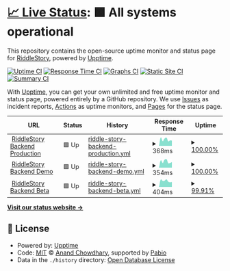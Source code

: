 # [📈 Live Status](https://RiddleStory.github.io/upptime): <!--live status--> **🟩 All systems operational**

This repository contains the open-source uptime monitor and status page for [RiddleStory](https://www.RiddleStory.com), powered by [Upptime](https://github.com/upptime/upptime).

[![Uptime CI](https://github.com/RiddleStory/upptime/workflows/Uptime%20CI/badge.svg)](https://github.com/RiddleStory/upptime/actions?query=workflow%3A%22Uptime+CI%22)
[![Response Time CI](https://github.com/RiddleStory/upptime/workflows/Response%20Time%20CI/badge.svg)](https://github.com/RiddleStory/upptime/actions?query=workflow%3A%22Response+Time+CI%22)
[![Graphs CI](https://github.com/RiddleStory/upptime/workflows/Graphs%20CI/badge.svg)](https://github.com/RiddleStory/upptime/actions?query=workflow%3A%22Graphs+CI%22)
[![Static Site CI](https://github.com/RiddleStory/upptime/workflows/Static%20Site%20CI/badge.svg)](https://github.com/RiddleStory/upptime/actions?query=workflow%3A%22Static+Site+CI%22)
[![Summary CI](https://github.com/RiddleStory/upptime/workflows/Summary%20CI/badge.svg)](https://github.com/RiddleStory/upptime/actions?query=workflow%3A%22Summary+CI%22)

With [Upptime](https://upptime.js.org), you can get your own unlimited and free uptime monitor and status page, powered entirely by a GitHub repository. We use [Issues](https://github.com/RiddleStory/upptime/issues) as incident reports, [Actions](https://github.com/RiddleStory/upptime/actions) as uptime monitors, and [Pages](https://RiddleStory.github.io/upptime) for the status page.

<!--start: status pages-->
<!-- This summary is generated by Upptime (https://github.com/upptime/upptime) -->
<!-- Do not edit this manually, your changes will be overwritten -->
<!-- prettier-ignore -->
| URL | Status | History | Response Time | Uptime |
| --- | ------ | ------- | ------------- | ------ |
| <img alt="" src="https://icons.duckduckgo.com/ip3/play.riddlestory.com.ico" height="13"> [RiddleStory Backend Production](https://play.riddlestory.com/api/version) | 🟩 Up | [riddle-story-backend-production.yml](https://github.com/RiddleStory/upptime/commits/HEAD/history/riddle-story-backend-production.yml) | <details><summary><img alt="Response time graph" src="./graphs/riddle-story-backend-production/response-time-week.png" height="20"> 368ms</summary><br><a href="https://RiddleStory.github.io/upptime/history/riddle-story-backend-production"><img alt="Response time 412" src="https://img.shields.io/endpoint?url=https%3A%2F%2Fraw.githubusercontent.com%2FRiddleStory%2Fupptime%2FHEAD%2Fapi%2Friddle-story-backend-production%2Fresponse-time.json"></a><br><a href="https://RiddleStory.github.io/upptime/history/riddle-story-backend-production"><img alt="24-hour response time 0" src="https://img.shields.io/endpoint?url=https%3A%2F%2Fraw.githubusercontent.com%2FRiddleStory%2Fupptime%2FHEAD%2Fapi%2Friddle-story-backend-production%2Fresponse-time-day.json"></a><br><a href="https://RiddleStory.github.io/upptime/history/riddle-story-backend-production"><img alt="7-day response time 368" src="https://img.shields.io/endpoint?url=https%3A%2F%2Fraw.githubusercontent.com%2FRiddleStory%2Fupptime%2FHEAD%2Fapi%2Friddle-story-backend-production%2Fresponse-time-week.json"></a><br><a href="https://RiddleStory.github.io/upptime/history/riddle-story-backend-production"><img alt="30-day response time 408" src="https://img.shields.io/endpoint?url=https%3A%2F%2Fraw.githubusercontent.com%2FRiddleStory%2Fupptime%2FHEAD%2Fapi%2Friddle-story-backend-production%2Fresponse-time-month.json"></a><br><a href="https://RiddleStory.github.io/upptime/history/riddle-story-backend-production"><img alt="1-year response time 412" src="https://img.shields.io/endpoint?url=https%3A%2F%2Fraw.githubusercontent.com%2FRiddleStory%2Fupptime%2FHEAD%2Fapi%2Friddle-story-backend-production%2Fresponse-time-year.json"></a></details> | <details><summary><a href="https://RiddleStory.github.io/upptime/history/riddle-story-backend-production">100.00%</a></summary><a href="https://RiddleStory.github.io/upptime/history/riddle-story-backend-production"><img alt="All-time uptime 98.77%" src="https://img.shields.io/endpoint?url=https%3A%2F%2Fraw.githubusercontent.com%2FRiddleStory%2Fupptime%2FHEAD%2Fapi%2Friddle-story-backend-production%2Fuptime.json"></a><br><a href="https://RiddleStory.github.io/upptime/history/riddle-story-backend-production"><img alt="24-hour uptime 100.00%" src="https://img.shields.io/endpoint?url=https%3A%2F%2Fraw.githubusercontent.com%2FRiddleStory%2Fupptime%2FHEAD%2Fapi%2Friddle-story-backend-production%2Fuptime-day.json"></a><br><a href="https://RiddleStory.github.io/upptime/history/riddle-story-backend-production"><img alt="7-day uptime 100.00%" src="https://img.shields.io/endpoint?url=https%3A%2F%2Fraw.githubusercontent.com%2FRiddleStory%2Fupptime%2FHEAD%2Fapi%2Friddle-story-backend-production%2Fuptime-week.json"></a><br><a href="https://RiddleStory.github.io/upptime/history/riddle-story-backend-production"><img alt="30-day uptime 100.00%" src="https://img.shields.io/endpoint?url=https%3A%2F%2Fraw.githubusercontent.com%2FRiddleStory%2Fupptime%2FHEAD%2Fapi%2Friddle-story-backend-production%2Fuptime-month.json"></a><br><a href="https://RiddleStory.github.io/upptime/history/riddle-story-backend-production"><img alt="1-year uptime 98.77%" src="https://img.shields.io/endpoint?url=https%3A%2F%2Fraw.githubusercontent.com%2FRiddleStory%2Fupptime%2FHEAD%2Fapi%2Friddle-story-backend-production%2Fuptime-year.json"></a></details>
| <img alt="" src="https://icons.duckduckgo.com/ip3/demo.riddlestory.com.ico" height="13"> [RiddleStory Backend Demo](https://demo.riddlestory.com/api/version) | 🟩 Up | [riddle-story-backend-demo.yml](https://github.com/RiddleStory/upptime/commits/HEAD/history/riddle-story-backend-demo.yml) | <details><summary><img alt="Response time graph" src="./graphs/riddle-story-backend-demo/response-time-week.png" height="20"> 354ms</summary><br><a href="https://RiddleStory.github.io/upptime/history/riddle-story-backend-demo"><img alt="Response time 409" src="https://img.shields.io/endpoint?url=https%3A%2F%2Fraw.githubusercontent.com%2FRiddleStory%2Fupptime%2FHEAD%2Fapi%2Friddle-story-backend-demo%2Fresponse-time.json"></a><br><a href="https://RiddleStory.github.io/upptime/history/riddle-story-backend-demo"><img alt="24-hour response time 0" src="https://img.shields.io/endpoint?url=https%3A%2F%2Fraw.githubusercontent.com%2FRiddleStory%2Fupptime%2FHEAD%2Fapi%2Friddle-story-backend-demo%2Fresponse-time-day.json"></a><br><a href="https://RiddleStory.github.io/upptime/history/riddle-story-backend-demo"><img alt="7-day response time 354" src="https://img.shields.io/endpoint?url=https%3A%2F%2Fraw.githubusercontent.com%2FRiddleStory%2Fupptime%2FHEAD%2Fapi%2Friddle-story-backend-demo%2Fresponse-time-week.json"></a><br><a href="https://RiddleStory.github.io/upptime/history/riddle-story-backend-demo"><img alt="30-day response time 403" src="https://img.shields.io/endpoint?url=https%3A%2F%2Fraw.githubusercontent.com%2FRiddleStory%2Fupptime%2FHEAD%2Fapi%2Friddle-story-backend-demo%2Fresponse-time-month.json"></a><br><a href="https://RiddleStory.github.io/upptime/history/riddle-story-backend-demo"><img alt="1-year response time 409" src="https://img.shields.io/endpoint?url=https%3A%2F%2Fraw.githubusercontent.com%2FRiddleStory%2Fupptime%2FHEAD%2Fapi%2Friddle-story-backend-demo%2Fresponse-time-year.json"></a></details> | <details><summary><a href="https://RiddleStory.github.io/upptime/history/riddle-story-backend-demo">100.00%</a></summary><a href="https://RiddleStory.github.io/upptime/history/riddle-story-backend-demo"><img alt="All-time uptime 100.00%" src="https://img.shields.io/endpoint?url=https%3A%2F%2Fraw.githubusercontent.com%2FRiddleStory%2Fupptime%2FHEAD%2Fapi%2Friddle-story-backend-demo%2Fuptime.json"></a><br><a href="https://RiddleStory.github.io/upptime/history/riddle-story-backend-demo"><img alt="24-hour uptime 100.00%" src="https://img.shields.io/endpoint?url=https%3A%2F%2Fraw.githubusercontent.com%2FRiddleStory%2Fupptime%2FHEAD%2Fapi%2Friddle-story-backend-demo%2Fuptime-day.json"></a><br><a href="https://RiddleStory.github.io/upptime/history/riddle-story-backend-demo"><img alt="7-day uptime 100.00%" src="https://img.shields.io/endpoint?url=https%3A%2F%2Fraw.githubusercontent.com%2FRiddleStory%2Fupptime%2FHEAD%2Fapi%2Friddle-story-backend-demo%2Fuptime-week.json"></a><br><a href="https://RiddleStory.github.io/upptime/history/riddle-story-backend-demo"><img alt="30-day uptime 100.00%" src="https://img.shields.io/endpoint?url=https%3A%2F%2Fraw.githubusercontent.com%2FRiddleStory%2Fupptime%2FHEAD%2Fapi%2Friddle-story-backend-demo%2Fuptime-month.json"></a><br><a href="https://RiddleStory.github.io/upptime/history/riddle-story-backend-demo"><img alt="1-year uptime 100.00%" src="https://img.shields.io/endpoint?url=https%3A%2F%2Fraw.githubusercontent.com%2FRiddleStory%2Fupptime%2FHEAD%2Fapi%2Friddle-story-backend-demo%2Fuptime-year.json"></a></details>
| <img alt="" src="https://icons.duckduckgo.com/ip3/beta.riddlestory.com.ico" height="13"> [RiddleStory Backend Beta](https://beta.riddlestory.com/api/version) | 🟩 Up | [riddle-story-backend-beta.yml](https://github.com/RiddleStory/upptime/commits/HEAD/history/riddle-story-backend-beta.yml) | <details><summary><img alt="Response time graph" src="./graphs/riddle-story-backend-beta/response-time-week.png" height="20"> 404ms</summary><br><a href="https://RiddleStory.github.io/upptime/history/riddle-story-backend-beta"><img alt="Response time 401" src="https://img.shields.io/endpoint?url=https%3A%2F%2Fraw.githubusercontent.com%2FRiddleStory%2Fupptime%2FHEAD%2Fapi%2Friddle-story-backend-beta%2Fresponse-time.json"></a><br><a href="https://RiddleStory.github.io/upptime/history/riddle-story-backend-beta"><img alt="24-hour response time 548" src="https://img.shields.io/endpoint?url=https%3A%2F%2Fraw.githubusercontent.com%2FRiddleStory%2Fupptime%2FHEAD%2Fapi%2Friddle-story-backend-beta%2Fresponse-time-day.json"></a><br><a href="https://RiddleStory.github.io/upptime/history/riddle-story-backend-beta"><img alt="7-day response time 404" src="https://img.shields.io/endpoint?url=https%3A%2F%2Fraw.githubusercontent.com%2FRiddleStory%2Fupptime%2FHEAD%2Fapi%2Friddle-story-backend-beta%2Fresponse-time-week.json"></a><br><a href="https://RiddleStory.github.io/upptime/history/riddle-story-backend-beta"><img alt="30-day response time 409" src="https://img.shields.io/endpoint?url=https%3A%2F%2Fraw.githubusercontent.com%2FRiddleStory%2Fupptime%2FHEAD%2Fapi%2Friddle-story-backend-beta%2Fresponse-time-month.json"></a><br><a href="https://RiddleStory.github.io/upptime/history/riddle-story-backend-beta"><img alt="1-year response time 401" src="https://img.shields.io/endpoint?url=https%3A%2F%2Fraw.githubusercontent.com%2FRiddleStory%2Fupptime%2FHEAD%2Fapi%2Friddle-story-backend-beta%2Fresponse-time-year.json"></a></details> | <details><summary><a href="https://RiddleStory.github.io/upptime/history/riddle-story-backend-beta">99.91%</a></summary><a href="https://RiddleStory.github.io/upptime/history/riddle-story-backend-beta"><img alt="All-time uptime 99.98%" src="https://img.shields.io/endpoint?url=https%3A%2F%2Fraw.githubusercontent.com%2FRiddleStory%2Fupptime%2FHEAD%2Fapi%2Friddle-story-backend-beta%2Fuptime.json"></a><br><a href="https://RiddleStory.github.io/upptime/history/riddle-story-backend-beta"><img alt="24-hour uptime 99.40%" src="https://img.shields.io/endpoint?url=https%3A%2F%2Fraw.githubusercontent.com%2FRiddleStory%2Fupptime%2FHEAD%2Fapi%2Friddle-story-backend-beta%2Fuptime-day.json"></a><br><a href="https://RiddleStory.github.io/upptime/history/riddle-story-backend-beta"><img alt="7-day uptime 99.91%" src="https://img.shields.io/endpoint?url=https%3A%2F%2Fraw.githubusercontent.com%2FRiddleStory%2Fupptime%2FHEAD%2Fapi%2Friddle-story-backend-beta%2Fuptime-week.json"></a><br><a href="https://RiddleStory.github.io/upptime/history/riddle-story-backend-beta"><img alt="30-day uptime 99.98%" src="https://img.shields.io/endpoint?url=https%3A%2F%2Fraw.githubusercontent.com%2FRiddleStory%2Fupptime%2FHEAD%2Fapi%2Friddle-story-backend-beta%2Fuptime-month.json"></a><br><a href="https://RiddleStory.github.io/upptime/history/riddle-story-backend-beta"><img alt="1-year uptime 99.98%" src="https://img.shields.io/endpoint?url=https%3A%2F%2Fraw.githubusercontent.com%2FRiddleStory%2Fupptime%2FHEAD%2Fapi%2Friddle-story-backend-beta%2Fuptime-year.json"></a></details>

<!--end: status pages-->

[**Visit our status website →**](https://RiddleStory.github.io/upptime)

## 📄 License

- Powered by: [Upptime](https://github.com/upptime/upptime)
- Code: [MIT](./LICENSE) © [Anand Chowdhary](https://anandchowdhary.com), supported by [Pabio](https://pabio.com)
- Data in the `./history` directory: [Open Database License](https://opendatacommons.org/licenses/odbl/1-0/)
